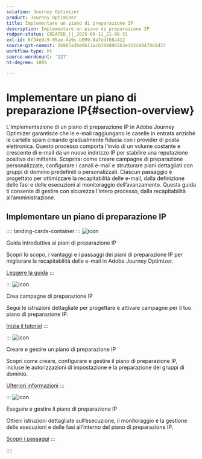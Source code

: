 ```yaml
---
solution: Journey Optimizer
product: Journey Optimizer
title: Implementare un piano di preparazione IP
description: Implementare un piano di preparazione IP
redpen-status: CREATED_||_2025-08-11_21-08-31
exl-id: 6f34e9c9-05ae-4a9c-b099-9a7ddf68a412
source-git-commit: 2b907a3be8b11ac6308d0b563e122c88478d1d37
workflow-type: ht
source-wordcount: '227'
ht-degree: 100%

---
```


# Implementare un piano di preparazione IP{#section-overview}

L’implementazione di un piano di preparazione IP in Adobe Journey Optimizer garantisce che le e-mail raggiungano le caselle in entrata anziché le cartelle spam creando gradualmente fiducia con i provider di posta elettronica. Questo processo comporta l’invio di un volume costante e crescente di e-mail da un nuovo indirizzo IP per stabilire una reputazione positiva del mittente. Scoprirai come creare campagne di preparazione personalizzate, configurare i canali e-mail e strutturare piani dettagliati con gruppi di dominio predefiniti o personalizzati. Ciascun passaggio è progettato per ottimizzare la recapitabilità delle e-mail, dalla definizione delle fasi e delle esecuzioni al monitoraggio dell’avanzamento. Questa guida ti consente di gestire con sicurezza l’intero processo, dalla recapitabilità all’amministrazione.

## Implementare un piano di preparazione IP

:::: landing-cards-container
:::
![icon](https://cdn.experienceleague.adobe.com/icons/book.svg)

Guida introduttiva ai piani di preparazione IP

Scopri lo scopo, i vantaggi e i passaggi dei piani di preparazione IP per migliorare la recapitabilità delle e-mail in Adobe Journey Optimizer.

[Leggere la guida](../using/configuration/ip-warmup-gs.md)
:::

:::
![icon](https://cdn.experienceleague.adobe.com/icons/circle-play.svg?lang=it)

Crea campagne di preparazione IP

Segui le istruzioni dettagliate per progettare e attivare campagne per il tuo piano di preparazione IP.

[Inizia il tutorial](../using/configuration/ip-warmup-campaign.md)
:::

:::
![icon](https://cdn.experienceleague.adobe.com/icons/gear.svg)

Creare e gestire un piano di preparazione IP

Scopri come creare, configurare e gestire il piano di preparazione IP, incluse le autorizzazioni di impostazione e la preparazione dei gruppi di dominio.

[Ulteriori informazioni](../using/configuration/ip-warmup-plan.md)
:::

:::
![icon](https://cdn.experienceleague.adobe.com/icons/list-check.svg)

Eseguire e gestire il piano di preparazione IP

Ottieni istruzioni dettagliate sull’esecuzione, il monitoraggio e la gestione delle esecuzioni e delle fasi all’interno del piano di preparazione IP.

[Scopri i passaggi](../using/configuration/ip-warmup-execution.md)
:::

::::
